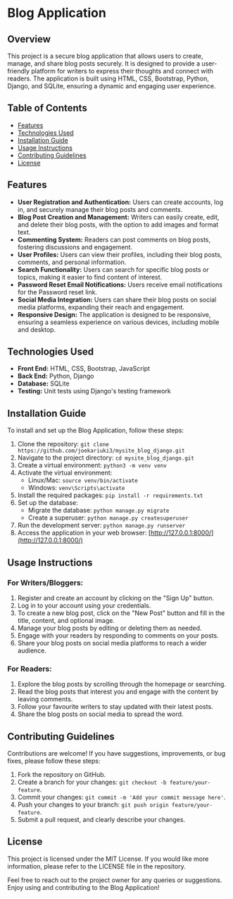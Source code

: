 # Blog Application

## Overview
This project is a secure blog application that allows users to create, manage, and share blog posts securely. It is designed to provide a user-friendly platform for writers to express their thoughts and connect with readers. The application is built using HTML, CSS, Bootstrap, Python, Django, and SQLite, ensuring a dynamic and engaging user experience.

## Table of Contents
- [Features](#features)
- [Technologies Used](#technologies-used)
- [Installation Guide](#installation-guide)
- [Usage Instructions](#usage-instructions)
- [Contributing Guidelines](#contributing-guidelines)
- [License](#license)

## Features
- **User Registration and Authentication:** Users can create accounts, log in, and securely manage their blog posts and comments.
- **Blog Post Creation and Management:** Writers can easily create, edit, and delete their blog posts, with the option to add images and format text.
- **Commenting System:** Readers can post comments on blog posts, fostering discussions and engagement.
- **User Profiles:** Users can view their profiles, including their blog posts, comments, and personal information.
- **Search Functionality:** Users can search for specific blog posts or topics, making it easier to find content of interest.
- **Password Reset Email Notifications:** Users receive email notifications for the Password reset link.
- **Social Media Integration:** Users can share their blog posts on social media platforms, expanding their reach and engagement.
- **Responsive Design:** The application is designed to be responsive, ensuring a seamless experience on various devices, including mobile and desktop.

## Technologies Used
- **Front End:** HTML, CSS, Bootstrap, JavaScript
- **Back End:** Python, Django
- **Database:** SQLite
- **Testing:** Unit tests using Django's testing framework

## Installation Guide
To install and set up the Blog Application, follow these steps:

1. Clone the repository: `git clone https://github.com/joekariuki3/mysite_blog_django.git`
2. Navigate to the project directory: `cd mysite_blog_django.git`
3. Create a virtual environment: `python3 -m venv venv`
4. Activate the virtual environment:
   - Linux/Mac: `source venv/bin/activate`
   - Windows: `venv\Scripts\activate`
5. Install the required packages: `pip install -r requirements.txt`
6. Set up the database:
   - Migrate the database: `python manage.py migrate`
   - Create a superuser: `python manage.py createsuperuser`
7. Run the development server: `python manage.py runserver`
8. Access the application in your web browser: [http://127.0.0.1:8000/](http://127.0.0.1:8000/)

## Usage Instructions
### For Writers/Bloggers:
1. Register and create an account by clicking on the "Sign Up" button.
2. Log in to your account using your credentials.
3. To create a new blog post, click on the "New Post" button and fill in the title, content, and optional image.
4. Manage your blog posts by editing or deleting them as needed.
5. Engage with your readers by responding to comments on your posts.
6. Share your blog posts on social media platforms to reach a wider audience.
### For Readers:
1. Explore the blog posts by scrolling through the homepage or searching.
2. Read the blog posts that interest you and engage with the content by leaving comments.
3. Follow your favourite writers to stay updated with their latest posts.
4. Share the blog posts on social media to spread the word.

## Contributing Guidelines
Contributions are welcome! If you have suggestions, improvements, or bug fixes, please follow these steps:

1. Fork the repository on GitHub.
2. Create a branch for your changes: `git checkout -b feature/your-feature`.
3. Commit your changes: `git commit -m 'Add your commit message here'`.
4. Push your changes to your branch: `git push origin feature/your-feature`.
5. Submit a pull request, and clearly describe your changes.

## License
This project is licensed under the MIT License. If you would like more information, please refer to the LICENSE file in the repository.

Feel free to reach out to the project owner for any queries or suggestions. Enjoy using and contributing to the Blog Application!
